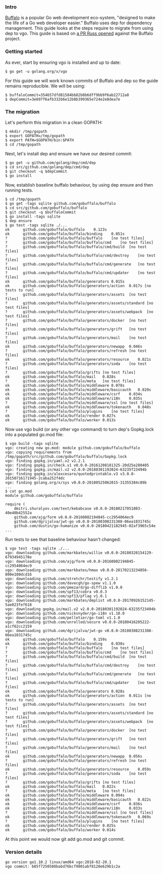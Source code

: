 <!-- __JSON: egrunner script.sh # LONG ONLINE

### Intro

[Buffalo](https://gobuffalo.io/en) is a popular Go web development eco-system, "designed to make the
life of a Go web developer easier." Buffalo uses dep for dependency management. This guide looks at
the steps require to migrate from using dep to vgo. This guide is based on [a PR Russ
opened](https://github.com/gobuffalo/buffalo/pull/1074) against the Buffalo project.

### Getting started

As ever, start by ensuring vgo is installed and up to date:

```
{{PrintBlock "go get vgo" -}}
```

For this guide we will work known commits of Buffalo and dep so the guide remains reproducible. We
will be using:

```
{{PrintBlock "pinned commits" -}}
```

### The migration

Let's perform this migration in a clean GOPATH:

```
{{PrintBlock "setup" -}}
```

Next, let's install dep and ensure we have our desired commit:

```
{{PrintBlock "install dep" -}}
```

Now, establish baseline buffalo behaviour, by using dep ensure and then running tests.

```
{{PrintBlock "baseline" -}}
```

Now use vgo build (or any other vgo command) to turn dep's Gopkg.lock into a populated go.mod file:

```
{{lineEllipsis (PrintBlock "vgo build") 8 -}}
{{lineEllipsis (PrintBlock "cat go.mod") 8 -}}
```

Run tests to see that baseline behaviour hasn't changed:

```
{{PrintBlock "vgo test" -}}
```

At this point we would now git add go.mod and git commit.

### Version details

```
{{PrintBlockOut "version details" -}}
```

-->

### Intro

[Buffalo](https://gobuffalo.io/en) is a popular Go web development eco-system, "designed to make the
life of a Go web developer easier." Buffalo uses dep for dependency management. This guide looks at
the steps require to migrate from using dep to vgo. This guide is based on [a PR Russ
opened](https://github.com/gobuffalo/buffalo/pull/1074) against the Buffalo project.

### Getting started

As ever, start by ensuring vgo is installed and up to date:

```
$ go get -u golang.org/x/vgo
```

For this guide we will work known commits of Buffalo and dep so the guide remains reproducible. We
will be using:

```
$ buffaloCommit=354657dfd81584bb82b8b6dff9bb9f6ab22712a8
$ depCommit=3e697f6afb332b6e12b8b399365e724e2e8dea7e
```

### The migration

Let's perform this migration in a clean GOPATH:

```
$ mkdir /tmp/gopath
$ export GOPATH=/tmp/gopath
$ export PATH=$GOPATH/bin:$PATH
$ cd /tmp/gopath
```

Next, let's install dep and ensure we have our desired commit:

```
$ go get -u github.com/golang/dep/cmd/dep
$ cd src/github.com/golang/dep/cmd/dep
$ git checkout -q $depCommit
$ go install
```

Now, establish baseline buffalo behaviour, by using dep ensure and then running tests.

```
$ cd /tmp/gopath
$ go get -tags sqlite github.com/gobuffalo/buffalo
$ cd src/github.com/gobuffalo/buffalo
$ git checkout -q $buffaloCommit
$ go install -tags sqlite
$ dep ensure
$ go test -tags sqlite ./...
ok  	github.com/gobuffalo/buffalo	0.123s
ok  	github.com/gobuffalo/buffalo/binding	0.051s
?   	github.com/gobuffalo/buffalo/buffalo	[no test files]
?   	github.com/gobuffalo/buffalo/buffalo/cmd	[no test files]
?   	github.com/gobuffalo/buffalo/buffalo/cmd/build	[no test files]
?   	github.com/gobuffalo/buffalo/buffalo/cmd/destroy	[no test files]
?   	github.com/gobuffalo/buffalo/buffalo/cmd/generate	[no test files]
?   	github.com/gobuffalo/buffalo/buffalo/cmd/updater	[no test files]
ok  	github.com/gobuffalo/buffalo/generators	0.015s
ok  	github.com/gobuffalo/buffalo/generators/action	0.017s [no tests to run]
?   	github.com/gobuffalo/buffalo/generators/assets	[no test files]
?   	github.com/gobuffalo/buffalo/generators/assets/standard	[no test files]
?   	github.com/gobuffalo/buffalo/generators/assets/webpack	[no test files]
?   	github.com/gobuffalo/buffalo/generators/docker	[no test files]
?   	github.com/gobuffalo/buffalo/generators/grift	[no test files]
?   	github.com/gobuffalo/buffalo/generators/mail	[no test files]
ok  	github.com/gobuffalo/buffalo/generators/newapp	0.046s
?   	github.com/gobuffalo/buffalo/generators/refresh	[no test files]
ok  	github.com/gobuffalo/buffalo/generators/resource	0.021s
?   	github.com/gobuffalo/buffalo/generators/soda	[no test files]
?   	github.com/gobuffalo/buffalo/grifts	[no test files]
ok  	github.com/gobuffalo/buffalo/mail	0.028s
?   	github.com/gobuffalo/buffalo/meta	[no test files]
ok  	github.com/gobuffalo/buffalo/middleware	0.078s
ok  	github.com/gobuffalo/buffalo/middleware/basicauth	0.020s
ok  	github.com/gobuffalo/buffalo/middleware/csrf	0.034s
ok  	github.com/gobuffalo/buffalo/middleware/i18n	0.035s
?   	github.com/gobuffalo/buffalo/middleware/ssl	[no test files]
ok  	github.com/gobuffalo/buffalo/middleware/tokenauth	0.048s
?   	github.com/gobuffalo/buffalo/plugins	[no test files]
ok  	github.com/gobuffalo/buffalo/render	0.027s
ok  	github.com/gobuffalo/buffalo/worker	0.013s
```

Now use vgo build (or any other vgo command) to turn dep's Gopkg.lock into a populated go.mod file:

```
$ vgo build -tags sqlite
vgo: creating new go.mod: module github.com/gobuffalo/buffalo
vgo: copying requirements from /tmp/gopath/src/github.com/gobuffalo/buffalo/Gopkg.lock
vgo: finding gopkg.in/yaml.v2 v2.2.1
vgo: finding gopkg.in/check.v1 v0.0.0-20161208181325-20d25e280405
vgo: finding gopkg.in/mail.v2 v2.0.0-20180301192024-63235f23494b
vgo: finding gopkg.in/alexcesaro/quotedprintable.v3 v3.0.0-20150716171945-2caba252f4dc
vgo: finding golang.org/x/sys v0.0.0-20180525062015-31355384c89b
...
$ cat go.mod
module github.com/gobuffalo/buffalo

require (
	dmitri.shuralyov.com/text/kebabcase v0.0.0-20180217051803-40e40b42552a
	github.com/ajg/form v0.0.0-20160802194845-cc2954064ec9
	github.com/dgrijalva/jwt-go v0.0.0-20180308231308-06ea1031745c
	github.com/dustin/go-humanize v0.0.0-20180421182945-02af3965c54e
...
```

Run tests to see that baseline behaviour hasn't changed:

```
$ vgo test -tags sqlite ./...
vgo: downloading github.com/markbates/willie v0.0.0-20180320154129-67934945178e
vgo: downloading github.com/ajg/form v0.0.0-20160802194845-cc2954064ec9
vgo: downloading github.com/markbates/hmax v0.0.0-20170213234856-800e180dcd16
vgo: downloading github.com/stretchr/testify v1.2.1
vgo: downloading github.com/davecgh/go-spew v1.1.0
vgo: downloading github.com/pmezard/go-difflib v1.0.0
vgo: downloading github.com/spf13/cobra v0.0.3
vgo: downloading github.com/spf13/pflag v1.0.1
vgo: downloading github.com/markbates/deplist v0.0.0-20170926152145-5ae023fef618
vgo: downloading gopkg.in/mail.v2 v2.0.0-20180301192024-63235f23494b
vgo: downloading github.com/nicksnyder/go-i18n v1.10.0
vgo: downloading github.com/pelletier/go-toml v1.1.0
vgo: downloading github.com/unrolled/secure v0.0.0-20180416205222-a1cf62cc2159
vgo: downloading github.com/dgrijalva/jwt-go v0.0.0-20180308231308-06ea1031745c
ok  	github.com/gobuffalo/buffalo	0.159s
ok  	github.com/gobuffalo/buffalo/binding	0.030s
?   	github.com/gobuffalo/buffalo/buffalo	[no test files]
?   	github.com/gobuffalo/buffalo/buffalo/cmd	[no test files]
?   	github.com/gobuffalo/buffalo/buffalo/cmd/build	[no test files]
?   	github.com/gobuffalo/buffalo/buffalo/cmd/destroy	[no test files]
?   	github.com/gobuffalo/buffalo/buffalo/cmd/generate	[no test files]
?   	github.com/gobuffalo/buffalo/buffalo/cmd/updater	[no test files]
ok  	github.com/gobuffalo/buffalo/generators	0.028s
ok  	github.com/gobuffalo/buffalo/generators/action	0.011s [no tests to run]
?   	github.com/gobuffalo/buffalo/generators/assets	[no test files]
?   	github.com/gobuffalo/buffalo/generators/assets/standard	[no test files]
?   	github.com/gobuffalo/buffalo/generators/assets/webpack	[no test files]
?   	github.com/gobuffalo/buffalo/generators/docker	[no test files]
?   	github.com/gobuffalo/buffalo/generators/grift	[no test files]
?   	github.com/gobuffalo/buffalo/generators/mail	[no test files]
ok  	github.com/gobuffalo/buffalo/generators/newapp	0.056s
?   	github.com/gobuffalo/buffalo/generators/refresh	[no test files]
ok  	github.com/gobuffalo/buffalo/generators/resource	0.059s
?   	github.com/gobuffalo/buffalo/generators/soda	[no test files]
?   	github.com/gobuffalo/buffalo/grifts	[no test files]
ok  	github.com/gobuffalo/buffalo/mail	0.022s
?   	github.com/gobuffalo/buffalo/meta	[no test files]
ok  	github.com/gobuffalo/buffalo/middleware	0.094s
ok  	github.com/gobuffalo/buffalo/middleware/basicauth	0.022s
ok  	github.com/gobuffalo/buffalo/middleware/csrf	0.036s
ok  	github.com/gobuffalo/buffalo/middleware/i18n	0.033s
?   	github.com/gobuffalo/buffalo/middleware/ssl	[no test files]
ok  	github.com/gobuffalo/buffalo/middleware/tokenauth	0.069s
?   	github.com/gobuffalo/buffalo/plugins	[no test files]
ok  	github.com/gobuffalo/buffalo/render	0.025s
ok  	github.com/gobuffalo/buffalo/worker	0.014s
```

At this point we would now git add go.mod and git commit.

### Version details

```
go version go1.10.2 linux/amd64 vgo:2018-02-20.1
vgo commit: b85f7250588babd76bcf9001abf8128e629b1c2a
```

<!-- END -->

